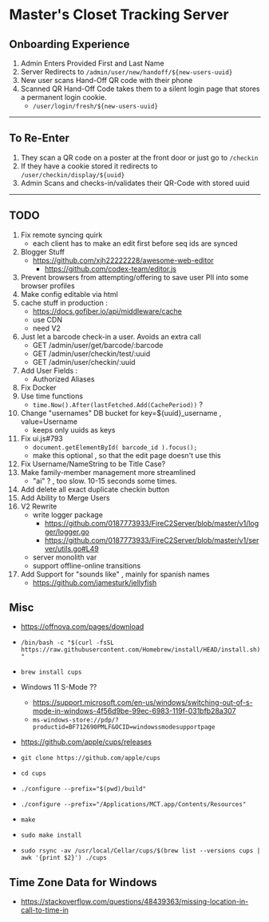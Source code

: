 # Master's Closet Tracking Server

## Onboarding Experience
1. Admin Enters Provided First and Last Name
2. Server Redirects to `/admin/user/new/handoff/${new-users-uuid}`
3. New user scans Hand-Off QR code with their phone
4. Scanned QR Hand-Off Code takes them to a silent login page that stores a permanent login cookie.
	- `/user/login/fresh/${new-users-uuid}`

---

## To Re-Enter
1. They scan a QR code on a poster at the front door or just go to `/checkin`
2. If they have a cookie stored it redirects to `/user/checkin/display/${uuid}`
3. Admin Scans and checks-in/validates their QR-Code with stored uuid

---

## TODO
1. Fix remote syncing quirk
	- each client has to make an edit first before seq ids are synced
2. Blogger Stuff
	- https://github.com/xjh22222228/awesome-web-editor
		- https://github.com/codex-team/editor.js
3. Prevent browsers from attempting/offering to save user PII into some browser profiles
4. Make config editable via html
5. cache stuff in production :
	- https://docs.gofiber.io/api/middleware/cache
	- use CDN
	- need V2
6. Just let a barcode check-in a user. Avoids an extra call
	- GET /admin/user/get/barcode/:barcode
	- GET /admin/user/checkin/test/:uuid
	- GET /admin/user/checkin/:uuid
7. Add User Fields :
	- Authorized Aliases
8. Fix Docker
9. Use time functions
	- `time.Now().After(lastFetched.Add(CachePeriod))` ?
10. Change "usernames" DB bucket for key=${uuid}_username , value=Username
	- keeps only uuids as keys
11. Fix ui.js#793
	- `document.getElementById( barcode_id ).focus();`
	- make this optional , so that the edit page doesn't use this
12. Fix Username/NameString to be Title Case?
13. Make family-member management more streamlined
	- "ai" ? , too slow. 10-15 seconds some times.
14. Add delete all exact duplicate checkin button
15. Add Ability to Merge Users
16. V2 Rewrite
	- write logger package
		- https://github.com/0187773933/FireC2Server/blob/master/v1/logger/logger.go
		- https://github.com/0187773933/FireC2Server/blob/master/v1/server/utils.go#L49
	- server monolith var
	- support offline-online transitions
17. Add Support for "sounds like" , mainly for spanish names
	- https://github.com/jamesturk/jellyfish

## Misc

- https://offnova.com/pages/download
- `/bin/bash -c "$(curl -fsSL https://raw.githubusercontent.com/Homebrew/install/HEAD/install.sh)"`
- `brew install cups`
- Windows 11 S-Mode ??
	- https://support.microsoft.com/en-us/windows/switching-out-of-s-mode-in-windows-4f56d9be-99ec-6983-119f-031bfb28a307
	- `ms-windows-store://pdp/?productid=BF712690PMLF&OCID=windowssmodesupportpage`

- https://github.com/apple/cups/releases
- `git clone https://github.com/apple/cups`
- `cd cups`
- `./configure --prefix="$(pwd)/build"`
- `./configure --prefix="/Applications/MCT.app/Contents/Resources"`
- `make`
- `sudo make install`

- `sudo rsync -av /usr/local/Cellar/cups/$(brew list --versions cups | awk '{print $2}') ./cups`

## Time Zone Data for Windows

- https://stackoverflow.com/questions/48439363/missing-location-in-call-to-time-in